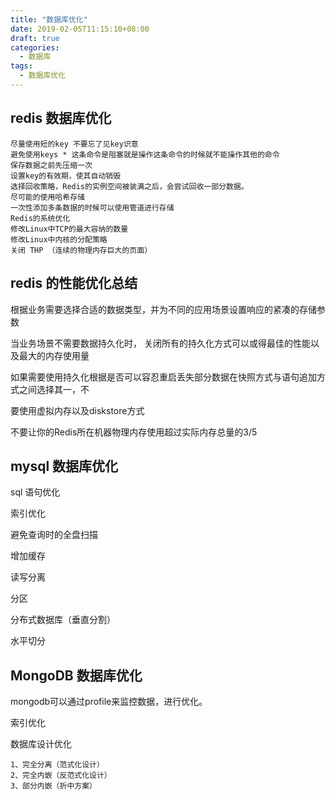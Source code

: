 ```yaml
---
title: "数据库优化"
date: 2019-02-05T11:15:10+08:00
draft: true
categories:
  - 数据库
tags:
  - 数据库优化
---
```

<!--more-->
## redis 数据库优化

```text
尽量使用短的key 不要忘了见key识意
避免使用keys * 这条命令是阻塞就是操作这条命令的时候就不能操作其他的命令
保存数据之前先压缩一次
设置key的有效期，使其自动销毁
选择回收策略，Redis的实例空间被装满之后，会尝试回收一部分数据。
尽可能的使用哈希存储
一次性添加多条数据的时候可以使用管道进行存储
Redis的系统优化
修改Linux中TCP的最大容纳的数量
修改Linux中内核的分配策略
关闭 THP （连续的物理内存巨大的页面）
```
## redis 的性能优化总结

根据业务需要选择合适的数据类型，并为不同的应用场景设置响应的紧凑的存储参数

当业务场景不需要数据持久化时， 关闭所有的持久化方式可以或得最佳的性能以及最大的内存使用量

如果需要使用持久化根据是否可以容忍重启丢失部分数据在快照方式与语句追加方式之间选择其一，不

要使用虚拟内存以及diskstore方式

不要让你的Redis所在机器物理内存使用超过实际内存总量的3/5

## mysql 数据库优化

sql 语句优化

索引优化

避免查询时的全盘扫描

增加缓存

读写分离

分区

分布式数据库（垂直分割）

水平切分

## MongoDB 数据库优化

mongodb可以通过profile来监控数据，进行优化。

索引优化

数据库设计优化

    1、完全分离（范式化设计）
    2、完全内嵌（反范式化设计）
    3、部分内嵌（折中方案）